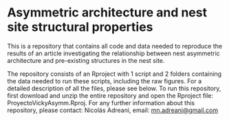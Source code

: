 # Asymmetric architecture and nest site structural properties


This is a repository that contains all code and data needed to reproduce the results of an article investigating the relationship between nest asymmetric architecture and pre-existing structures in the nest site.


The repository consists of an Rproject with 1 script and 2 folders containing the data  needed to run these scripts, including the raw figures. For a detailed description of all the files, please see below. To run this repository, first download and unzip the entire repository and open the Rproject file: ProyectoVickyAsymm.Rproj. For any further information about this repository, please contact: Nicolás Adreani, email: mn.adreani@gmail.com

